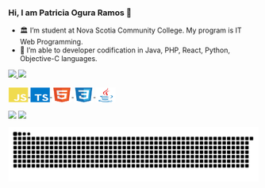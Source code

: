 ### Hi, I am Patricia Ogura Ramos 👋

- 🏛 I’m student at Nova Scotia Community College. My program is IT Web Programming.
- 🌱 I’m able to developer codification in Java, PHP, React, Python, Objective-C languages.

 <div>
  <a href="https://github.com/PatriciaORamos">
  <img height="180em" src="https://github-readme-stats.vercel.app/api?username=PatriciaORamos&show_icons=true&theme=dracula&include_all_commits=true&count_private=true"/>
  <img height="180em" src="https://github-readme-stats.vercel.app/api/top-langs/?username=PatriciaORamos&layout=compact&langs_count=7&theme=dracula"/>
</div>
<div style="display: inline_block"><br>
  <img align="center" alt="Pati-Js" height="30" width="40" src="https://raw.githubusercontent.com/devicons/devicon/master/icons/javascript/javascript-plain.svg">
  <img align="center" alt="Pati-Ts" height="30" width="40" src="https://raw.githubusercontent.com/devicons/devicon/master/icons/typescript/typescript-plain.svg">
  <img align="center" alt="Pati-HTML" height="30" width="40" src="https://raw.githubusercontent.com/devicons/devicon/master/icons/html5/html5-original.svg">
  <img align="center" alt="Pati-CSS" height="30" width="40" src="https://raw.githubusercontent.com/devicons/devicon/master/icons/css3/css3-original.svg">
  <img align="center" alt="Pati-Java" height="30" width="40" src="https://raw.githubusercontent.com/devicons/devicon/master/icons/java/java-original.svg">
</div>
 <div>
  <br />
  <a href = "mailto:patriciaoguraramos@gmail.com"><img src="https://img.shields.io/badge/-Gmail-%23333?style=for-the-badge&logo=gmail&logoColor=white" target="_blank"></a>
  <a href="https://www.linkedin.com/in/patricia-ogura-ramos-284b381a3/" target="_blank"><img src="https://img.shields.io/badge/-LinkedIn-%230077B5?style=for-the-badge&logo=linkedin&logoColor=white" target="_blank"></a> 
  
![Snake animation](https://github.com/PatriciaORamos/PatriciaORamos/blob/output/github-contribution-grid-snake.svg)
  
</div>
